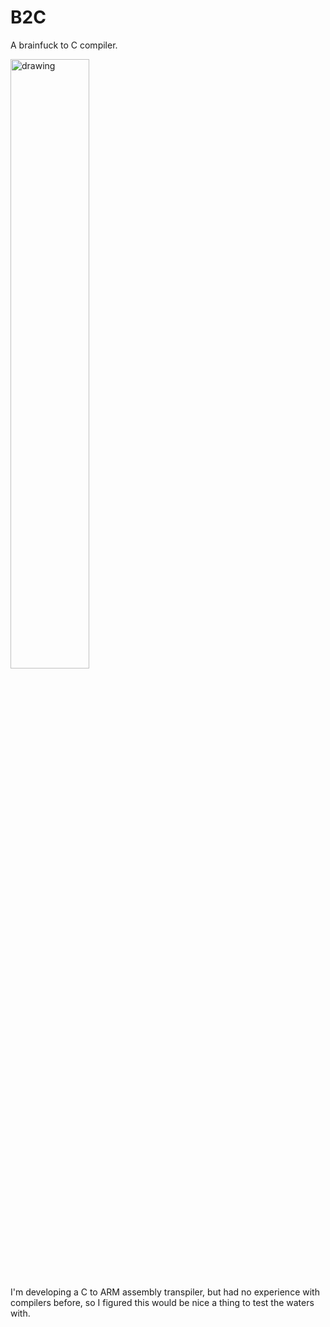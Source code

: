 # B2C
A brainfuck to C compiler.

<img src="https://steemitimages.com/p/99pyU5Ga1kwqSXWA2evTexn6YzPHotJF8R85JZsErvtTWXcgFWgWJCYXjY9wNjhhBtdQuUHqkHDJiRsyi2Hz7uZbVYNBydM7qTXNgycyXKtbwDu6WxamDCcC3nNcjf5SsG?format=match&mode=fit" alt="drawing" width="50%"/>


I'm developing a C to ARM assembly transpiler, but had no experience with compilers before, so I figured this would be nice a thing to test the waters with.
